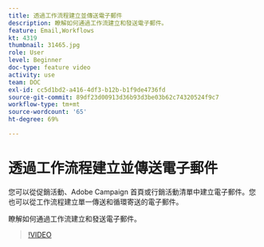 ```yaml
---
title: 透過工作流程建立並傳送電子郵件
description: 瞭解如何通過工作流建立和發送電子郵件。
feature: Email,Workflows
kt: 4319
thumbnail: 31465.jpg
role: User
level: Beginner
doc-type: feature video
activity: use
team: DOC
exl-id: cc5d1bd2-a416-4df3-b12b-b1f9de4736fd
source-git-commit: 89df23d00913d36b93d3be03b62c74320524f9c7
workflow-type: tm+mt
source-wordcount: '65'
ht-degree: 69%

---
```


# 透過工作流程建立並傳送電子郵件

您可以從促銷活動、Adobe Campaign 首頁或行銷活動清單中建立電子郵件。您也可以從工作流程建立單一傳送和循環寄送的電子郵件。

瞭解如何通過工作流建立和發送電子郵件。

>[!VIDEO](https://video.tv.adobe.com/v/31465?quality=12&learn=on)
